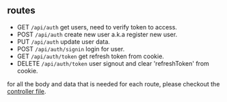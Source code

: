 ## routes

- GET `/api/auth`
  get users, need to verify token to access.
- POST `/api/auth`
  create new user a.k.a register new user.
- PUT `/api/auth`
  update user data.
- POST `/api/auth/signin`
  login for user.
- GET `/api/auth/token`
  get refresh token from cookie.
- DELETE `/api/auth/token`
  user signout and clear 'refreshToken' from cookie.

for all the body and data that is needed for each route, please checkout the [controller file](./src/routes/auth/controller.ts).
